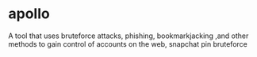 # apollo
A tool that uses bruteforce attacks, phishing, bookmarkjacking ,and other methods to gain control of accounts on the web, snapchat pin bruteforce
